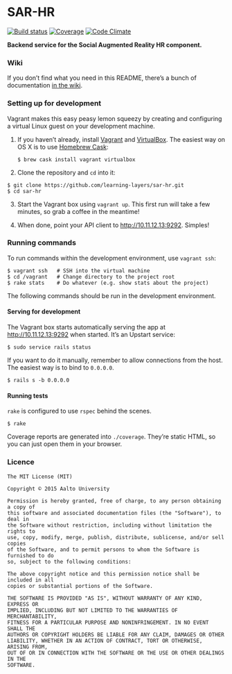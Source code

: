 SAR-HR
======

[![Build status][build-badge]][build]
[![Coverage][coverage-badge]][coverage]
[![Code Climate][climate-badge]][climate]

**Backend service for the Social Augmented Reality HR component.**

### Wiki ###

If you don’t find what you need in this README, there’s a bunch of
documentation [in the wiki](https://github.com/learning-layers/sar-hr/wiki).

### Setting up for development ###

Vagrant makes this easy peasy lemon squeezy by creating and configuring a
virtual Linux guest on your development machine.

1. If you haven’t already, install [Vagrant](https://www.vagrantup.com) and
   [VirtualBox](https://www.virtualbox.org). The easiest way on OS X is to use
   [Homebrew Cask](http://caskroom.io):

   ```sh-session
   $ brew cask install vagrant virtualbox
   ```

2. Clone the repository and `cd` into it:

  ```sh-session
  $ git clone https://github.com/learning-layers/sar-hr.git
  $ cd sar-hr
  ```

3. Start the Vagrant box using `vagrant up`. This first run will take a few
   minutes, so grab a coffee in the meantime!

4. When done, point your API client to <http://10.11.12.13:9292>. Simples!

### Running commands ###

To run commands within the development environment, use `vagrant ssh`:

```sh-session
$ vagrant ssh   # SSH into the virtual machine
$ cd /vagrant   # Change directory to the project root
$ rake stats    # Do whatever (e.g. show stats about the project)
```

The following commands should be run in the development environment.

#### Serving for development ####

The Vagrant box starts automatically serving the app at
<http://10.11.12.13:9292> when started. It’s an Upstart service:

```sh-session
$ sudo service rails status
```

If you want to do it manually, remember to allow connections from the host. The
easiest way is to bind to `0.0.0.0`.

```sh-session
$ rails s -b 0.0.0.0
```

#### Running tests ####

`rake` is configured to use `rspec` behind the scenes.

```sh-session
$ rake
```

Coverage reports are generated into `./coverage`. They’re static HTML, so you
can just open them in your browser.

### Licence ###

```
The MIT License (MIT)

Copyright © 2015 Aalto University

Permission is hereby granted, free of charge, to any person obtaining a copy of
this software and associated documentation files (the "Software"), to deal in
the Software without restriction, including without limitation the rights to
use, copy, modify, merge, publish, distribute, sublicense, and/or sell copies
of the Software, and to permit persons to whom the Software is furnished to do
so, subject to the following conditions:

The above copyright notice and this permission notice shall be included in all
copies or substantial portions of the Software.

THE SOFTWARE IS PROVIDED "AS IS", WITHOUT WARRANTY OF ANY KIND, EXPRESS OR
IMPLIED, INCLUDING BUT NOT LIMITED TO THE WARRANTIES OF MERCHANTABILITY,
FITNESS FOR A PARTICULAR PURPOSE AND NONINFRINGEMENT. IN NO EVENT SHALL THE
AUTHORS OR COPYRIGHT HOLDERS BE LIABLE FOR ANY CLAIM, DAMAGES OR OTHER
LIABILITY, WHETHER IN AN ACTION OF CONTRACT, TORT OR OTHERWISE, ARISING FROM,
OUT OF OR IN CONNECTION WITH THE SOFTWARE OR THE USE OR OTHER DEALINGS IN THE
SOFTWARE.
```

[build-badge]: https://img.shields.io/circleci/project/learning-layers/sar-hr.svg
[build]: https://circleci.com/gh/learning-layers/sar-hr

[coverage-badge]: https://img.shields.io/codecov/c/github/learning-layers/sar-hr.svg
[coverage]: http://codecov.io/github/learning-layers/sar-hr

[climate-badge]: https://img.shields.io/codeclimate/github/kabisaict/flow.svg
[climate]: https://codeclimate.com/github/learning-layers/sar-hr
